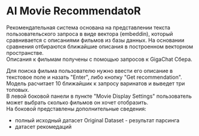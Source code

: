 # AI Movie RecommendatoR
Рекомендательная система основана на представлении текста пользовательского запроса в виде вектора (embeddin), который сравнивается с описаниями фильмов из базы данных. На основании сравнения отбираются ближайшие описания в построенном векторном пространстве.  
Описания к фильмам получены с помощью запросов к GigaChat Сбера.

Для поиска фильма пользователю нужно ввести его описание в текстовое поле и назать "Enter", либо кнопку "Get recommendation".  
Модель расчитает 10 ближайшик к запросу варинатов и выведет три топовых.  
В левой боковой панели в пункте "Movie Display Settings" пользователь может выбрать сколько фильмов он хочет отобразить.  
На боковой представлены дополнительные сведения:  
- полный исходный датасет Original Dataset - результат парсинга  
- датасет рекомедаций 
